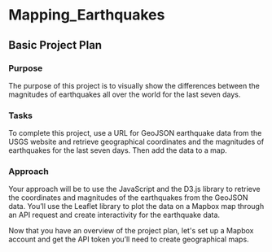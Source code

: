 # Mapping_Earthquakes

## Basic Project Plan
### Purpose

The purpose of this project is to visually show the differences between the magnitudes of earthquakes all over the world for the last seven days.
### Tasks

To complete this project, use a URL for GeoJSON earthquake data from the USGS website and retrieve geographical coordinates and the magnitudes of earthquakes for the last seven days. Then add the data to a map.
### Approach

Your approach will be to use the JavaScript and the D3.js library to retrieve the coordinates and magnitudes of the earthquakes from the GeoJSON data. You’ll use the Leaflet library to plot the data on a Mapbox map through an API request and create interactivity for the earthquake data.

Now that you have an overview of the project plan, let's set up a Mapbox account and get the API token you’ll need to create geographical maps.
